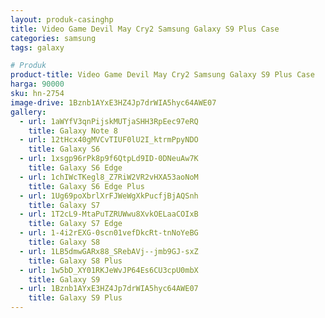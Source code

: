 ```yaml
---
layout: produk-casinghp
title: Video Game Devil May Cry2 Samsung Galaxy S9 Plus Case
categories: samsung
tags: galaxy

# Produk
product-title: Video Game Devil May Cry2 Samsung Galaxy S9 Plus Case
harga: 90000
sku: hn-2754
image-drive: 1Bznb1AYxE3HZ4Jp7drWIA5hyc64AWE07
gallery:
  - url: 1aWYfV3qnPijskMUTjaSHH3RpEec97eRQ
    title: Galaxy Note 8
  - url: 12tHcx40gMVCvTIUF0lU2I_ktrmPpyNDO
    title: Galaxy S6
  - url: 1xsgp96rPk8p9f6QtpLd9ID-0DNeuAw7K
    title: Galaxy S6 Edge
  - url: 1chIWcTKegl8_Z7RiW2VR2vHXA53aoNoM
    title: Galaxy S6 Edge Plus
  - url: 1Ug69poXbrlXrFJWeWgXkPucfjBjAQSnh
    title: Galaxy S7
  - url: 1T2cL9-MtaPuTZRUWwu8XvkOELaaCOIxB
    title: Galaxy S7 Edge
  - url: 1-4i2rEXG-0scn01vefDkcRt-tnNoYeBG
    title: Galaxy S8
  - url: 1LB5dmwGARx88_SRebAVj--jmb9GJ-sxZ
    title: Galaxy S8 Plus
  - url: 1w5bD_XY01RKJeWvJP64Es6CU3cpU0mbX
    title: Galaxy S9
  - url: 1Bznb1AYxE3HZ4Jp7drWIA5hyc64AWE07
    title: Galaxy S9 Plus
---
```

